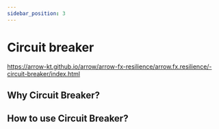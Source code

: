 ```yaml
---
sidebar_position: 3
---
```


# Circuit breaker

https://arrow-kt.github.io/arrow/arrow-fx-resilience/arrow.fx.resilience/-circuit-breaker/index.html

## Why Circuit Breaker?

## How to use Circuit Breaker?

